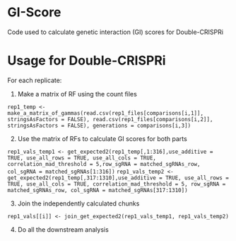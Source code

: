 # GI-Score
Code used to calculate genetic interaction (GI) scores for Double-CRISPRi

# Usage for Double-CRISPRi
For each replicate:

1) Make a matrix of RF using the count files

```rep1_temp <- make_a_matrix_of_gammas(read.csv(rep1_files[comparisons[i,1]], stringsAsFactors = FALSE), read.csv(rep1_files[comparisons[i,2]], stringsAsFactors = FALSE), generations = comparisons[i,3])```
   
2) Use the matrix of RFs to calculate GI scores for both parts

```rep1_vals_temp1 <- get_expected2(rep1_temp[,1:316],use_additive = TRUE, use_all_rows = TRUE, use_all_cols = TRUE, correlation_mad_threshold = 5,row_sgRNA = matched_sgRNAs_row, col_sgRNA = matched_sgRNAs[1:316])```
```rep1_vals_temp2 <- get_expected2(rep1_temp[,317:1310],use_additive = TRUE, use_all_rows = TRUE, use_all_cols = TRUE, correlation_mad_threshold = 5, row_sgRNA = matched_sgRNAs_row, col_sgRNA = matched_sgRNAs[317:1310])```

3) Join the independently calculated chunks

```rep1_vals[[i]] <- join_get_expected2(rep1_vals_temp1, rep1_vals_temp2)```

4) Do all the downstream analysis

